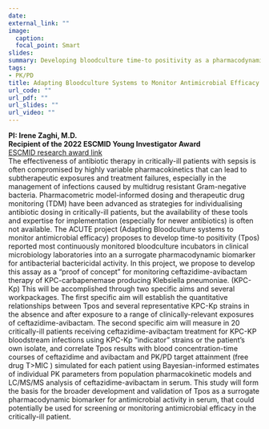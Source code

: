 ```yaml
---
date: 
external_link: ""
image: 
  caption: 
  focal_point: Smart
slides: 
summary: Developing bloodculture time-to positivity as a pharmacodynamic biomarker for monitoring antibiotic therapy of Gram-negative bloodstream infections
tags:
- PK/PD
title: Adapting Bloodculture Systems to Monitor Antimicrobial Efficacy
url_code: ""
url_pdf: ""
url_slides: ""
url_video: ""
---
```

**PI: Irene Zaghi, M.D.** <br>
**Recipient of the 2022 ESCMID Young Investigator Award**  <br>[ESCMID research award link](https://www.escmid.org/profession_career/awards_grants/research_grants/awardees_2022/) <br>
The effectiveness of antibiotic therapy in critically-ill patients with sepsis is often compromised by highly variable pharmacokinetics that can lead to subtherapeutic exposures and treatment failures, especially in the management of infections caused by multidrug resistant Gram-negative bacteria. Pharmacometric model-informed dosing and therapeutic drug monitoring (TDM) have been advanced as strategies for individualising antibiotic dosing in critically-ill patients, but the availability of these tools and expertise for implementation (especially for newer antibiotics) is often not available. The ACUTE project (Adapting Bloodculture systems to monitor antimicrobial efficacy) proposes to develop time-to positivity (Tpos) reported most continuously monitored bloodculture incubators in clinical microbiology laboratories into an a surrogate pharmacodynamic biomarker for antibacterial bactericidal activity. In this project, we propose to develop this assay as a “proof of concept” for monitoring ceftazidime-avibactam therapy of KPC-carbapenemase producing Klebsiella pneumoniae. (KPC-Kp) This will be accomplished through two specific aims and several workpackages. The first specific aim will establish the quantitative relationships between Tpos and several representative KPC-Kp strains in the absence and after exposure to a range of clinically-relevant exposures of ceftazidime-avibactam. The second specific aim will measure in 20 critically-ill patients receiving ceftazidime-avibactam treatment for KPC-KP bloodstream infections using KPC-Kp “indicator” strains or the patient’s own isolate, and correlate Tpos results with blood concentration-time courses of ceftazidime  and avibactam  and PK/PD target attainment (free drug T>MIC ) simulated for each patient using Bayesian-informed estimates of individual PK parameters from population pharmacokinetic models and LC/MS/MS analysis of ceftazidime-avibactam in serum. This study will form the basis for the broader development and validation of Tpos as a surrogate pharmacodynamic biomarker for antimicrobial activity in serum, that could potentially be used for screening or monitoring antimicrobial efficacy in the critically-ill patient.